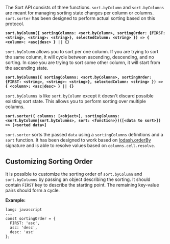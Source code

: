 The Sort API consists of three functions. `sort.byColumn` and `sort.byColumns` are meant for managing sorting state changes per column or columns. `sort.sorter` has been designed to perform actual sorting based on this protocol.

**`sort.byColumn({ sortingColumns: <sort.byColumn>, sortingOrder: {FIRST: <string>, <string>: <string>}, selectedColumn: <string> }) => { <column>: <asc|desc> } || {}`**

`sort.byColumn` allows you to sort per one column. If you are trying to sort the same column, it will cycle between ascending, descending, and no sorting. In case you are trying to sort some other column, it will start from the ascending state.

**`sort.byColumns({ sortingColumns: <sort.byColumns>, sortingOrder: {FIRST: <string>, <string>: <string>}, selectedColumn: <string> }) => { <column>: <asc|desc> } || {}`**

`sort.byColumns` is like `sort.byColumn` except it doesn't discard possible existing sort state. This allows you to perform sorting over multiple columns.

**`sort.sorter({ columns: [<object>], sortingColumns: <sort.byColumn|sort.byColumns>, sort: <function>})([<data to sort>]) => [<sorted data>]`**

`sort.sorter` sorts the passed `data` using a `sortingColumns` definitions and a `sort` function. It has been designed to work based on [lodash.orderBy](https://lodash.com/docs#orderBy) signature and is able to resolve values based on `columns.cell.resolve`.

## Customizing Sorting Order

It is possible to customize the sorting order of `sort.byColumn` and `sort.byColumns` by passing an object describing the sorting. It should contain `FIRST` key to describe the starting point. The remaining key-value pairs should form a cycle.

**Example:**

```code
lang: javascript
---
const sortingOrder = {
  FIRST: 'asc',
  asc: 'desc',
  desc: 'asc'
};
```
